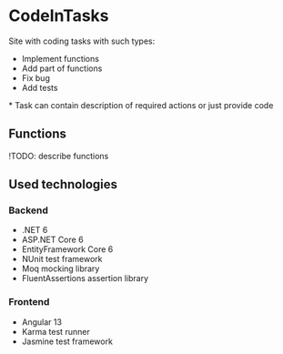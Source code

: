# CodeInTasks

Site with coding tasks with such types:

- Implement functions
- Add part of functions
- Fix bug
- Add tests

\* Task can contain description of required actions or just provide code

## Functions

!TODO: describe functions

## Used technologies

### Backend

- .NET 6
- ASP.NET Core 6
- EntityFramework Core 6
- NUnit test framework
- Moq mocking library
- FluentAssertions assertion library

### Frontend

- Angular 13
- Karma test runner
- Jasmine test framework